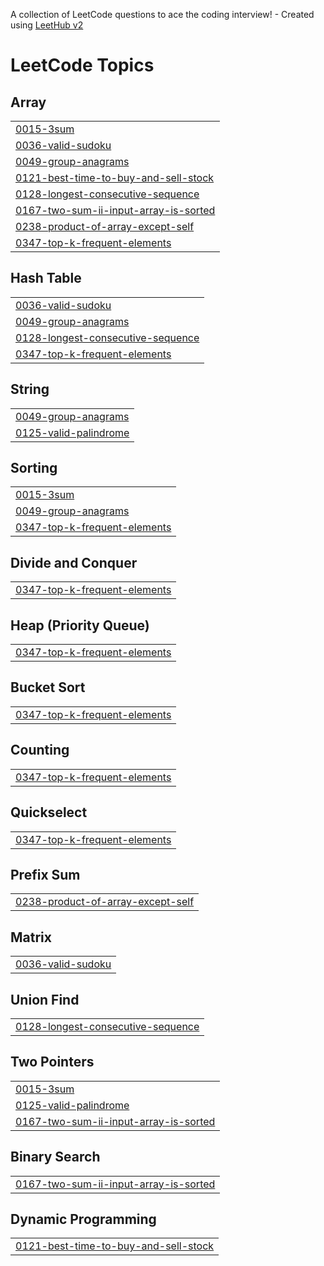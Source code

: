 A collection of LeetCode questions to ace the coding interview! - Created using [LeetHub v2](https://github.com/arunbhardwaj/LeetHub-2.0)
<!---LeetCode Topics Start-->
# LeetCode Topics
## Array
|  |
| ------- |
| [0015-3sum](https://github.com/Kanchan20005/SQL-Leetcode/tree/master/0015-3sum) |
| [0036-valid-sudoku](https://github.com/Kanchan20005/SQL-Leetcode/tree/master/0036-valid-sudoku) |
| [0049-group-anagrams](https://github.com/Kanchan20005/SQL-Leetcode/tree/master/0049-group-anagrams) |
| [0121-best-time-to-buy-and-sell-stock](https://github.com/Kanchan20005/SQL-Leetcode/tree/master/0121-best-time-to-buy-and-sell-stock) |
| [0128-longest-consecutive-sequence](https://github.com/Kanchan20005/SQL-Leetcode/tree/master/0128-longest-consecutive-sequence) |
| [0167-two-sum-ii-input-array-is-sorted](https://github.com/Kanchan20005/SQL-Leetcode/tree/master/0167-two-sum-ii-input-array-is-sorted) |
| [0238-product-of-array-except-self](https://github.com/Kanchan20005/SQL-Leetcode/tree/master/0238-product-of-array-except-self) |
| [0347-top-k-frequent-elements](https://github.com/Kanchan20005/SQL-Leetcode/tree/master/0347-top-k-frequent-elements) |
## Hash Table
|  |
| ------- |
| [0036-valid-sudoku](https://github.com/Kanchan20005/SQL-Leetcode/tree/master/0036-valid-sudoku) |
| [0049-group-anagrams](https://github.com/Kanchan20005/SQL-Leetcode/tree/master/0049-group-anagrams) |
| [0128-longest-consecutive-sequence](https://github.com/Kanchan20005/SQL-Leetcode/tree/master/0128-longest-consecutive-sequence) |
| [0347-top-k-frequent-elements](https://github.com/Kanchan20005/SQL-Leetcode/tree/master/0347-top-k-frequent-elements) |
## String
|  |
| ------- |
| [0049-group-anagrams](https://github.com/Kanchan20005/SQL-Leetcode/tree/master/0049-group-anagrams) |
| [0125-valid-palindrome](https://github.com/Kanchan20005/SQL-Leetcode/tree/master/0125-valid-palindrome) |
## Sorting
|  |
| ------- |
| [0015-3sum](https://github.com/Kanchan20005/SQL-Leetcode/tree/master/0015-3sum) |
| [0049-group-anagrams](https://github.com/Kanchan20005/SQL-Leetcode/tree/master/0049-group-anagrams) |
| [0347-top-k-frequent-elements](https://github.com/Kanchan20005/SQL-Leetcode/tree/master/0347-top-k-frequent-elements) |
## Divide and Conquer
|  |
| ------- |
| [0347-top-k-frequent-elements](https://github.com/Kanchan20005/SQL-Leetcode/tree/master/0347-top-k-frequent-elements) |
## Heap (Priority Queue)
|  |
| ------- |
| [0347-top-k-frequent-elements](https://github.com/Kanchan20005/SQL-Leetcode/tree/master/0347-top-k-frequent-elements) |
## Bucket Sort
|  |
| ------- |
| [0347-top-k-frequent-elements](https://github.com/Kanchan20005/SQL-Leetcode/tree/master/0347-top-k-frequent-elements) |
## Counting
|  |
| ------- |
| [0347-top-k-frequent-elements](https://github.com/Kanchan20005/SQL-Leetcode/tree/master/0347-top-k-frequent-elements) |
## Quickselect
|  |
| ------- |
| [0347-top-k-frequent-elements](https://github.com/Kanchan20005/SQL-Leetcode/tree/master/0347-top-k-frequent-elements) |
## Prefix Sum
|  |
| ------- |
| [0238-product-of-array-except-self](https://github.com/Kanchan20005/SQL-Leetcode/tree/master/0238-product-of-array-except-self) |
## Matrix
|  |
| ------- |
| [0036-valid-sudoku](https://github.com/Kanchan20005/SQL-Leetcode/tree/master/0036-valid-sudoku) |
## Union Find
|  |
| ------- |
| [0128-longest-consecutive-sequence](https://github.com/Kanchan20005/SQL-Leetcode/tree/master/0128-longest-consecutive-sequence) |
## Two Pointers
|  |
| ------- |
| [0015-3sum](https://github.com/Kanchan20005/SQL-Leetcode/tree/master/0015-3sum) |
| [0125-valid-palindrome](https://github.com/Kanchan20005/SQL-Leetcode/tree/master/0125-valid-palindrome) |
| [0167-two-sum-ii-input-array-is-sorted](https://github.com/Kanchan20005/SQL-Leetcode/tree/master/0167-two-sum-ii-input-array-is-sorted) |
## Binary Search
|  |
| ------- |
| [0167-two-sum-ii-input-array-is-sorted](https://github.com/Kanchan20005/SQL-Leetcode/tree/master/0167-two-sum-ii-input-array-is-sorted) |
## Dynamic Programming
|  |
| ------- |
| [0121-best-time-to-buy-and-sell-stock](https://github.com/Kanchan20005/SQL-Leetcode/tree/master/0121-best-time-to-buy-and-sell-stock) |
<!---LeetCode Topics End-->